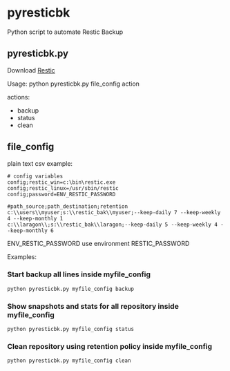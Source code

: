 # pyresticbk
Python script to automate Restic Backup 

## pyresticbk.py
Download 
[Restic](https://restic.net/ )

Usage:
python pyresticbk.py file_config action

actions:
  - backup
  - status
  - clean


## file_config
plain text csv example:

```
# config variables 
config;restic_win=c:\bin\restic.exe
config;restic_linux=/usr/sbin/restic
config;password=ENV_RESTIC_PASSWORD

#path_source;path_destination;retention
c:\\users\\myuser;s:\\restic_bak\\myuser;--keep-daily 7 --keep-weekly 4 --keep-monthly 1
c:\\laragon\\;s:\\restic_bak\\laragon;--keep-daily 5 --keep-weekly 4 --keep-monthly 6

```

ENV_RESTIC_PASSWORD use environment RESTIC_PASSWORD

Examples: 

### Start backup all lines inside myfile_config

```
python pyresticbk.py myfile_config backup
```
### Show snapshots and stats for all repository inside myfile_config

```
python pyresticbk.py myfile_config status
```
### Clean repository using retention policy inside myfile_config

```
python pyresticbk.py myfile_config clean
```

```
